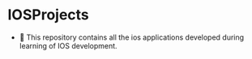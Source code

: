 # IOSProjects

 - 🔭 This repository contains all the ios applications developed during learning of IOS development.
